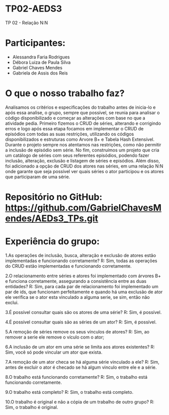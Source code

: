 # TP02-AEDS3
TP 02 - Relação N:N

# Participantes:
 - Alessandra Faria Rodrigues
 - Débora Luiza de Paula Silva
 - Gabriel Chaves Mendes
 - Gabriela de Assis dos Reis

# O que o nosso trabalho faz?
 Analisamos os critérios e especificações do trabalho antes de inicia-lo e após essa analise, o grupo, sempre que possível, se reunia para analisar o código disponibilizado e começar as alterações com base no que a atividade pedia. Primeiro fizemos o CRUD de séries, alterando e corrigindo erros e logo após essa etapa focamos em implementar o CRUD de episódios com todas as suas restrições, utilizando os códigos disponibilizados e estruturas como Arvore B+ e Tabela Hash Extensível. Durante o projeto sempre nos atentamos nas restrições, como não permitir a inclusão de episódio sem série. No fim, construímos um projeto que cria um catálogo de séries com seus referentes episódios, podendo fazer inclusão, alteração, exclusão e listagem de séries e episódios. Além disso, foi adicionado a opção de CRUD dos atores nas séries, em uma relação N:N onde garante que seja possível ver quais séries o ator participou e os atores que participaram de uma série.

# Repositório no GitHub: https://github.com/GabrielChavesMendes/AEDs3_TPs.git

# Experiência do grupo:
1.As operações de inclusão, busca, alteração e exclusão de atores estão implementadas e funcionando corretamente? 
R: Sim, todas as operações do CRUD estão implementadas e funcionando corretamente.

2.O relacionamento entre séries e atores foi implementado com árvores B+ e funciona corretamente, assegurando a consistência entre as duas entidades?
R: Sim, para cada par de relacionamento foi implementado um par de ids, que funcionam perfeitamente e quando há uma exclusão de ator ele verifica se o ator esta vinculado a alguma serie, se sim, então não exclui.

3.É possível consultar quais são os atores de uma série?
R: Sim, é possível.

4.É possível consultar quais são as séries de um ator?
R: Sim, é possível.

5.A remoção de séries remove os seus vínculos de atores?
R: Sim, ao remover a serie ele remove o vículo com o ator;

6.A inclusão de um ator em uma série se limita aos atores existentes?
R: Sim, você só pode vincular um ator que exista.

7.A remoção de um ator checa se há alguma série vinculado a ele?
R: Sim, antes de excluir o ator é checado se há algum vinculo entre ele e a série.

8.O trabalho está funcionando corretamente?
R: Sim, o trabalho está funcionando corretamente.

9.O trabalho está completo?
R: Sim, o trabalho está completo.

10.O trabalho é original e não a cópia de um trabalho de outro grupo?
R: Sim, o trabalho é original.